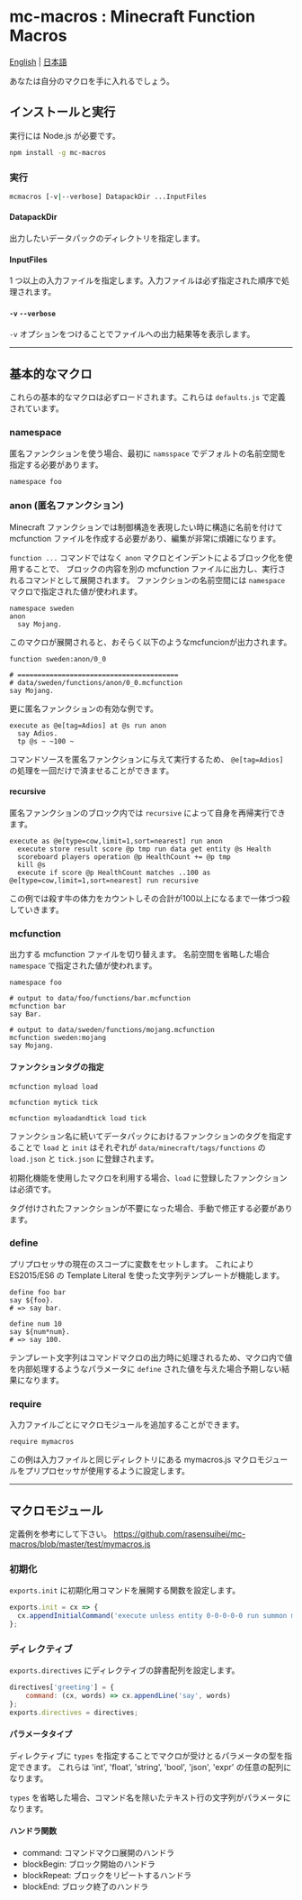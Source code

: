 # mc-macros : Minecraft Function Macros

[English](README.md) | [日本語](README.ja.md)

あなたは自分のマクロを手に入れるでしょう。

## インストールと実行
実行には Node.js が必要です。
```sh
npm install -g mc-macros
```

### 実行
```sh
mcmacros [-v|--verbose] DatapackDir ...InputFiles
```

#### DatapackDir
出力したいデータパックのディレクトリを指定します。

#### InputFiles
1 つ以上の入力ファイルを指定します。入力ファイルは必ず指定された順序で処理されます。

#### ``-v`` ``--verbose``
``-v`` オプションをつけることでファイルへの出力結果等を表示します。

---
## 基本的なマクロ
これらの基本的なマクロは必ずロードされます。これらは ``defaults.js`` で定義されています。

### namespace
匿名ファンクションを使う場合、最初に ``namsspace`` でデフォルトの名前空間を指定する必要があります。

```mcfunction
namespace foo
```

### anon (匿名ファンクション)
Minecraft ファンクションでは制御構造を表現したい時に構造に名前を付けて mcfunction ファイルを作成する必要があり、編集が非常に煩雑になります。

``function ...`` コマンドではなく ``anon`` マクロとインデントによるブロック化を使用することで、
ブロックの内容を別の mcfunction ファイルに出力し、実行されるコマンドとして展開されます。
ファンクションの名前空間には ``namespace`` マクロで指定された値が使われます。

```mcfunction
namespace sweden
anon
  say Mojang.
```

このマクロが展開されると、おそらく以下のようなmcfuncionが出力されます。

```mcfunction
function sweden:anon/0_0
```
```mcfunction
# ========================================
# data/sweden/functions/anon/0_0.mcfunction
say Mojang.
```

更に匿名ファンクションの有効な例です。

```mcfunction
execute as @e[tag=Adios] at @s run anon
  say Adios.
  tp @s ~ ~100 ~
```

コマンドソースを匿名ファンクションに与えて実行するため、
``@e[tag=Adios]`` の処理を一回だけで済ませることができます。

#### recursive
匿名ファンクションのブロック内では ``recursive`` によって自身を再帰実行できます。
```mcfunction
execute as @e[type=cow,limit=1,sort=nearest] run anon
  execute store result score @p tmp run data get entity @s Health
  scoreboard players operation @p HealthCount += @p tmp
  kill @s
  execute if score @p HealthCount matches ..100 as @e[type=cow,limit=1,sort=nearest] run recursive
```

この例では殺す牛の体力をカウントしその合計が100以上になるまで一体づつ殺していきます。

### mcfunction
出力する mcfunction ファイルを切り替えます。
名前空間を省略した場合 ``namespace`` で指定された値が使われます。

```mcfunction
namespace foo

# output to data/foo/functions/bar.mcfunction
mcfunction bar
say Bar.

# output to data/sweden/functions/mojang.mcfunction
mcfunction sweden:mojang
say Mojang.
```

#### ファンクションタグの指定
```mcfunction
mcfunction myload load

mcfunction mytick tick

mcfunction myloadandtick load tick

```
ファンクション名に続いてデータパックにおけるファンクションのタグを指定することで
 ``load`` と ``init`` はそれぞれが
``data/minecraft/tags/functions`` の ``load.json`` と ``tick.json`` に登録されます。

初期化機能を使用したマクロを利用する場合、``load`` に登録したファンクションは必須です。

タグ付けされたファンクションが不要になった場合、手動で修正する必要があります。

### define
プリプロセッサの現在のスコープに変数をセットします。
これにより ES2015/ES6 の Template Literal を使った文字列テンプレートが機能します。

```mcfunction
define foo bar
say ${foo}.
# => say bar.

define num 10
say ${num*num}.
# => say 100.
```

テンプレート文字列はコマンドマクロの出力時に処理されるため、マクロ内で値を内部処理するようなパラメータに ``define`` された値を与えた場合予期しない結果になります。

### require
入力ファイルごとにマクロモジュールを追加することができます。

```mcfunction
require mymacros
```

この例は入力ファイルと同じディレクトリにある mymacros.js マクロモジュールをプリプロセッサが使用するように設定します。

---
## マクロモジュール

定義例を参考にして下さい。
https://github.com/rasensuihei/mc-macros/blob/master/test/mymacros.js

### 初期化
``exports.init`` に初期化用コマンドを展開する関数を設定します。

```javascript
exports.init = cx => {
  cx.appendInitialCommand('execute unless entity 0-0-0-0-0 run summon minecraft:armor_stand ~ ~ ~ {UUIDMost: 0L, UUIDLeast: 0L, Marker: 1b}');
};
```

### ディレクティブ
``exports.directives`` にディレクティブの辞書配列を設定します。

```javascript
directives['greeting'] = {
    command: (cx, words) => cx.appendLine('say', words)
};
exports.directives = directives;
```

#### パラメータタイプ
ディレクティブに ``types`` を指定することでマクロが受けとるパラメータの型を指定できます。
これらは 'int', 'float', 'string', 'bool', 'json', 'expr' の任意の配列になります。

``types`` を省略した場合、コマンド名を除いたテキスト行の文字列がパラメータになります。

#### ハンドラ関数
* command: コマンドマクロ展開のハンドラ
* blockBegin: ブロック開始のハンドラ
* blockRepeat: ブロックをリピートするハンドラ
* blockEnd: ブロック終了のハンドラ
